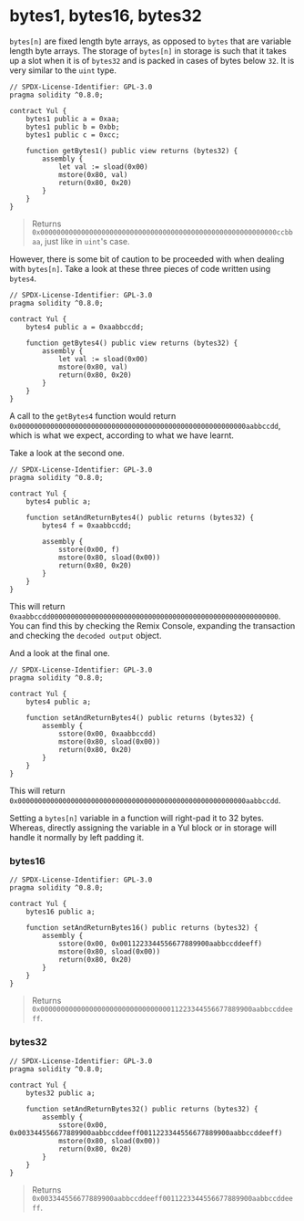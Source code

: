 # bytes1, bytes16, bytes32

`bytes[n]` are fixed length byte arrays, as opposed to `bytes` that are variable length byte arrays. The storage of `bytes[n]` in storage is such that it takes up a slot when it is of `bytes32` and is packed in cases of bytes below `32`. It is very similar to the `uint` type.

```solidity
// SPDX-License-Identifier: GPL-3.0
pragma solidity ^0.8.0;

contract Yul {
    bytes1 public a = 0xaa;
    bytes1 public b = 0xbb;
    bytes1 public c = 0xcc;
    
    function getBytes1() public view returns (bytes32) {
        assembly {
            let val := sload(0x00)
            mstore(0x80, val)
            return(0x80, 0x20)
        }
    }
}
```
> Returns `0x0000000000000000000000000000000000000000000000000000000000ccbbaa`, just like in `uint`'s case.

However, there is some bit of caution to be proceeded with when dealing with `bytes[n]`. Take a look at these three pieces of code written using `bytes4`.
```solidity
// SPDX-License-Identifier: GPL-3.0
pragma solidity ^0.8.0;

contract Yul {
    bytes4 public a = 0xaabbccdd;
    
    function getBytes4() public view returns (bytes32) {
        assembly {
            let val := sload(0x00)
            mstore(0x80, val)
            return(0x80, 0x20)
        }
    }
}
```
A call to the `getBytes4` function would return `0x00000000000000000000000000000000000000000000000000000000aabbccdd`, which is what we expect, according to what we have learnt.

Take a look at the second one.
```solidity
// SPDX-License-Identifier: GPL-3.0
pragma solidity ^0.8.0;

contract Yul {
    bytes4 public a;
        
    function setAndReturnBytes4() public returns (bytes32) {
        bytes4 f = 0xaabbccdd;

        assembly {
            sstore(0x00, f)
            mstore(0x80, sload(0x00))
            return(0x80, 0x20)
        }
    }
}
```

This will return `0xaabbccdd00000000000000000000000000000000000000000000000000000000`. You can find this by checking the Remix Console, expanding the transaction and checking the `decoded output` object.

And a look at the final one.
```solidity
// SPDX-License-Identifier: GPL-3.0
pragma solidity ^0.8.0;

contract Yul {
    bytes4 public a;
        
    function setAndReturnBytes4() public returns (bytes32) {
        assembly {
            sstore(0x00, 0xaabbccdd)
            mstore(0x80, sload(0x00))
            return(0x80, 0x20)
        }
    }
}
```

This will return `0x00000000000000000000000000000000000000000000000000000000aabbccdd`.

Setting a `bytes[n]` variable in a function will right-pad it to 32 bytes. Whereas, directly assigning the variable in a Yul block or in storage will handle it normally by left padding it.


### bytes16
```solidity
// SPDX-License-Identifier: GPL-3.0
pragma solidity ^0.8.0;

contract Yul {
    bytes16 public a;
        
    function setAndReturnBytes16() public returns (bytes32) {
        assembly {
            sstore(0x00, 0x0011223344556677889900aabbccddeeff)
            mstore(0x80, sload(0x00))
            return(0x80, 0x20)
        }
    }
}
```
> Returns `0x0000000000000000000000000000000011223344556677889900aabbccddeeff`.

### bytes32
```solidity
// SPDX-License-Identifier: GPL-3.0
pragma solidity ^0.8.0;

contract Yul {
    bytes32 public a;
        
    function setAndReturnBytes32() public returns (bytes32) {
        assembly {
            sstore(0x00, 0x003344556677889900aabbccddeeff0011223344556677889900aabbccddeeff)
            mstore(0x80, sload(0x00))
            return(0x80, 0x20)
        }
    }
}
```
> Returns `0x003344556677889900aabbccddeeff0011223344556677889900aabbccddeeff`.